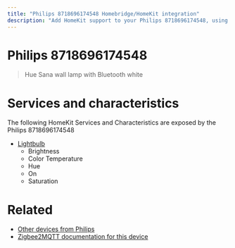 ```yaml
---
title: "Philips 8718696174548 Homebridge/HomeKit integration"
description: "Add HomeKit support to your Philips 8718696174548, using Homebridge, Zigbee2MQTT and homebridge-z2m."
---
```

<!---
This file has been GENERATED using src/docgen/docgen.ts
DO NOT EDIT THIS FILE MANUALLY!
-->
# Philips 8718696174548
> Hue Sana wall lamp with Bluetooth white


# Services and characteristics
The following HomeKit Services and Characteristics are exposed by
the Philips 8718696174548

* [Lightbulb](../../light.md)
  * Brightness
  * Color Temperature
  * Hue
  * On
  * Saturation


# Related
* [Other devices from Philips](../index.md#philips)
* [Zigbee2MQTT documentation for this device](https://www.zigbee2mqtt.io/devices/8718696174548.html)